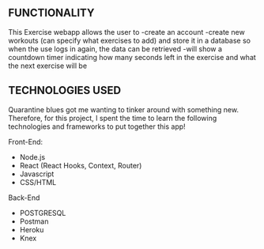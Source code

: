## FUNCTIONALITY

This Exercise webapp allows the user to 
-create an account
-create new workouts (can specify what exercises to add) and store it in a database so when the use logs in again, the data can be retrieved
-will show a countdown timer indicating how many seconds left in the exercise and what the next exercise will be



## TECHNOLOGIES USED

Quarantine blues got me wanting to tinker around with something new. Therefore, for this project, I spent the time to learn the following technologies and frameworks to put together this app!

Front-End:
- Node.js
- React (React Hooks, Context, Router) 
- Javascript
- CSS/HTML

Back-End
- POSTGRESQL
- Postman
- Heroku 
- Knex 






